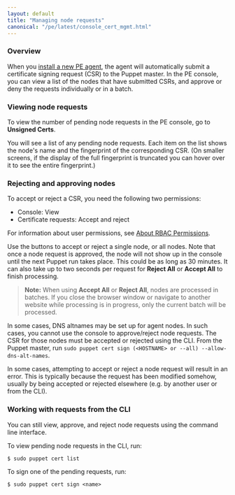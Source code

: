 ```yaml
---
layout: default
title: "Managing node requests"
canonical: "/pe/latest/console_cert_mgmt.html"
---
```



### Overview

When you [install a new PE agent](./install_agents.html), the agent will automatically submit a certificate signing request (CSR) to the Puppet master. In the PE console, you can view a list of the nodes that have submitted CSRs, and approve or deny the requests individually or in a batch.

### Viewing node requests

To view the number of pending node requests in the PE console, go to **Unsigned Certs**.

You will see a list of any pending node requests. Each item on the list shows the node's name and the fingerprint of the corresponding CSR. (On smaller screens, if the display of the full fingerprint is truncated you can hover over it to see the entire fingerprint.)

### Rejecting and approving nodes

To accept or reject a CSR, you need the following two permissions:

* Console: View
* Certificate requests: Accept and reject

For information about user permissions, see [About RBAC Permissions](./rbac_permissions.html).

Use the buttons to accept or reject a single node, or all nodes. Note that once a node request is approved, the node will not show up in the console until the next Puppet run takes place. This could be as long as 30 minutes. It can also take up to two seconds per request for **Reject All** or **Accept All** to finish processing.

> **Note:** When using **Accept All** or **Reject All**, nodes are processed in batches. If you close the browser window or navigate to another website while processing is in progress, only the current batch will be processed.

In some cases, DNS altnames may be set up for agent nodes. In such cases, you cannot use the console to approve/reject node requests. The CSR for those nodes must be accepted or rejected using the CLI. From the Puppet master, run `sudo puppet cert sign (<HOSTNAME> or --all) --allow-dns-alt-names`.

In some cases, attempting to accept or reject a node request will result in an error. This is typically because the request has been modified somehow, usually by being accepted or rejected elsewhere (e.g. by another user or from the CLI).

### Working with requests from the CLI

You can still view, approve, and reject node requests using the command line interface.

To view pending node requests in the CLI, run:

    $ sudo puppet cert list

To sign one of the pending requests, run:

    $ sudo puppet cert sign <name>



